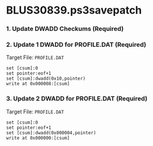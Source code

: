 # BLUS30839.ps3savepatch

### 1.  Update DWADD Checkums (Required)
### 2. Update 1 DWADD for PROFILE.DAT (Required)

Target File: `PROFILE.DAT`

```
set [csum]:0
set pointer:eof+1
set [csum]:dwadd(0x10,pointer)
write at 0x000008:[csum]
```

### 3. Update 2 DWADD for PROFILE.DAT (Required)

Target File: `PROFILE.DAT`

```
set [csum]:0
set pointer:eof+1
set [csum]:dwadd(0x000004,pointer)
write at 0x000000:[csum]
```

